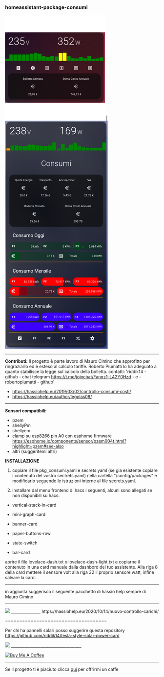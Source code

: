 ### homeassistant-package-consumi ###
<img src="https://github.com/riddik14/hassio-package-consumi/blob/main/output_DrKr3V.gif"> | 
<img src="https://github.com/riddik14/hassio-package-consumi/blob/main/image_.png">

---------------------------
**Contributi:**
Il progetto è parte lavoro di Mauro Cimino che approfitto per ringraziarlo ed è esteso al calcolo tariffe.
Roberto Piumatti lo ha adeguato a quanto stabilisce la legge sul calcolo della bolletta. 
contatti: 'riddik14 - github - chat telegram https://t.me/joinchat/Fanqz1jiL42Y0Hzd - e - robertopiumatti - github'

- https://hassiohelp.eu/2019/03/02/controllo-consumi-costi/
- https://hassiohelp.eu/author/legolas08/


--------------------------
**Sensori compatibili:**
- pzem 
- shellyPm 
- shellyem
- clamp su esp8266 pin A0 con esphome firmware https://esphome.io/components/sensor/pzem004t.html?highlight=pzem#see-also
- altri (suggeritemi altri)


**INSTALLAZIONE**

1. copiare il file pkg_consumi.yaml e secrets.yaml (se gia esistente copiare l contenuto del vostro sectrets.yaml) nella cartella "/config/packages" e modificarlo seguendo le istruzioni interne al file secrets.yaml.

2. installare dal menu frontend di hacs i seguenti, alcuni sono allegati se non disponibili su hacs:

- vertical-stack-in-card

- mini-graph-card

- banner-card

- paper-buttons-row

- state-switch

- bar-card



aprire il file  lovelace-dash.txt o lovelace-dash-light.txt e copiarne il contenuto in una card manuale dalla dashbord del tuo assistente.
Alla riga 8 della card mettere il sensore volt alla riga 32 il proprio sensore watt, infine salvare la card.

____________________________________

in aggiunta suggerisco il seguente pacchetto di hassio help sempre di Mauro Cimino 
_______________
<img src="https://hassiohelp.eu/wp-content/uploads/2020/10/new-controllo-carichi_00.jpg">
_______________
https://hassiohelp.eu/2020/10/14/nuovo-controllo-carichi/


====================================

Per chi ha pannelli solari posso suggerire questa repository https://github.com/riddik14/tesla-style-solar-power-card


<img src="https://github.com/reptilex/tesla-style-solar-power-card/raw/master/tesla-style-card-animation.gif">
____________________________________

<a href="https://www.buymeacoffee.com/T1Pqksy" target="_blank"><img src="https://cdn.buymeacoffee.com/buttons/arial-black.png" alt="Buy Me A Coffee" style="height: 51px !important;width: 217px !important;" ></a>

------------------------------------


Se il progetto ti è piaciuto clicca <a href="https://www.paypal.me/DomenicoCeccarelli">qui</a> per offrirmi un caffè

